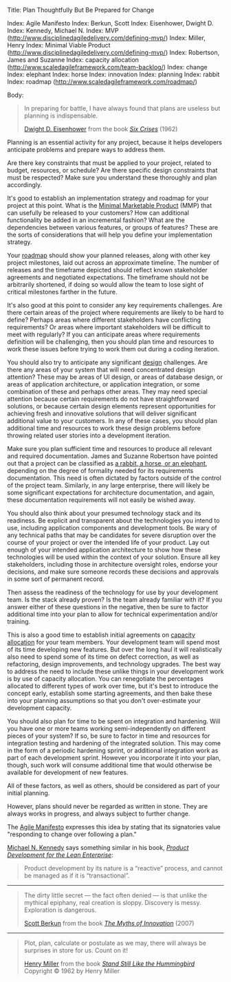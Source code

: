 Title: Plan Thoughtfully But Be Prepared for Change

Index: Agile Manifesto
Index: Berkun, Scott
Index: Eisenhower, Dwight D.
Index: Kennedy, Michael N.
Index: MVP (http://www.disciplinedagiledelivery.com/defining-mvp/)
Index: Miller, Henry
Index: Minimal Viable Product (http://www.disciplinedagiledelivery.com/defining-mvp/)
Index: Robertson, James and Suzanne
Index: capacity allocation (http://www.scaledagileframework.com/team-backlog/)
Index: change
Index: elephant
Index: horse
Index: innovation
Index: planning
Index: rabbit
Index: roadmap (http://www.scaledagileframework.com/roadmap/)

Body:

<blockquote>
<p>
In preparing for battle, I have always found that plans are useless but planning is indispensable.</p>

<footer>
<a href="http://en.wikipedia.org/wiki/Dwight_D._Eisenhower" class="reflink" target="ref">Dwight D. Eisenhower</a> from the book <cite><a href="bibliography.html#nixon-1962">Six Crises</a></cite> (1962)
</footer>
</blockquote>

Planning is an essential activity for any project, because it helps developers anticipate problems and prepare ways to address them.

Are there key constraints that must be applied to your project, related to budget, resources, or schedule? Are there specific design constraints that must be respected? Make sure you understand these thoroughly and plan accordingly.

It's good to establish an implementation strategy and roadmap for your project at this point. What is the <a href="http://www.disciplinedagiledelivery.com/defining-mvp/" class="reflink" target="ref">Minimal Marketable Product</a> (MMP) that can usefully be released to your customers? How can additional functionality be added in an incremental fashion? What are the dependencies between various features, or groups of features? These are the sorts of considerations that will help you define your implementation strategy.

Your <a href="http://www.scaledagileframework.com/roadmap/" class="reflink" target="ref">roadmap</a> should show your planned releases, along with other key project milestones, laid out across an approximate timeline. The number of releases and the timeframe depicted should reflect known stakeholder agreements and negotiated expectations. The timeframe should not be arbitrarily shortened, if doing so would allow the team to lose sight of critical milestones farther in the future.

It's also good at this point to consider any key requirements challenges. Are there certain areas of the project where requirements are likely to be hard to define? Perhaps areas where different stakeholders have conflicting requirements? Or areas where important stakeholders will be difficult to meet with regularly? If you can anticipate areas where requirements definition will be challenging, then you should plan time and resources to work these issues before trying to work them out during a coding iteration.

You should also try to anticipate any significant [design][] challenges. Are there any areas of your system that will need concentrated design attention? These may be areas of UI design, or areas of database design, or areas of application architecture, or application integration, or some combination of these and perhaps other areas. They may need special attention because certain requirements do not have straightforward solutions, or because certain design elements represent opportunities for achieving fresh and innovative solutions that will deliver significant additional value to your customers. In any of these cases, you should plan additional time and resources to work these design problems before throwing related user stories into a development iteration.

Make sure you plan sufficient time and resources to produce all relevant and required documentation. James and Suzanne Robertson have pointed out that a project can be classified as [a rabbit, a horse, or an elephant][robertson-1999], depending on the degree of formality needed for its requirements documentation. This need is often dictated by factors outside of the control of the project team. Similarly, in any large enterprise, there will likely be some significant expectations for architecture documentation, and again, these documentation requirements will not easily be wished away.

You should also think about your presumed technology stack and its readiness. Be explicit and transparent about the technologies you intend to use, including application components and development tools. Be wary of any technical paths that may be candidates for severe disruption over the course of your project or over the intended life of your product. Lay out enough of your intended application architecture to show how these technologies will be used within the context of your solution. Ensure all key stakeholders, including those in architecture oversight roles, endorse your decisions, and make sure someone records these decisions and approvals in some sort of permanent record.

Then assess the readiness of the technology for use by your development team. Is the stack already proven? Is the team already familiar with it? If you answer either of these questions in the negative, then be sure to factor additional time into your plan to allow for technical experimentation and/or training.

This is also a good time to establish initial agreements on <a href="http://www.scaledagileframework.com/team-backlog/" class="reflink" target="ref">capacity allocation</a> for your team members. Your development team will spend most of its time developing new features. But over the long haul it will realistically also need to spend some of its time on defect correction, as well as refactoring, design improvements, and technology upgrades. The best way to address the need to include these unlike things in your development work is by use of capacity allocation. You can renegotiate the percentages allocated to different types of work over time, but it's best to introduce the concept early, establish some starting agreements, and then bake these into your planning assumptions so that you don't over-estimate your development capacity.

You should also plan for time to be spent on integration and hardening. Will you have one or more teams working semi-independently on different pieces of your system? If so, be sure to factor in time and resources for integration testing and hardening of the integrated solution. This may come in the form of a periodic hardening sprint, or additional integration work as part of each development sprint. However you incorporate it into your plan, though, such work will consume additional time that would otherwise be available for development of new features.

All of these factors, as well as others, should be considered as part of your initial planning.

However, plans should never be regarded as written in stone. They are always works in progress, and always subject to further change.

The [Agile Manifesto][beck-et-al-2001] expresses this idea by stating that its signatories value "responding to change over following a plan."

<a href="http://en.wikipedia.org/wiki/Michael_N._Kennedy">Michael N. Kennedy</a> says something similar in his book, <cite><a href="bibliography.html#kennedy-2003">Product Development for the Lean Enterprise</a></cite>:

> Product development by its nature is a &#8220;reactive&#8221; process, and cannot be managed as if it is &#8220;transactional&#8221;.

----

<blockquote>
<p>
The dirty little secret &#8212; the fact often denied &#8212; is that unlike the mythical epiphany, real creation is sloppy. Discovery is messy. Exploration is dangerous.</p>

<footer>
<a href="http://en.wikipedia.org/wiki/Scott_Berkun">Scott Berkun</a> from the book <cite><a href="bibliography.html#berkun-2007">The Myths of Innovation</a></cite> (2007)
</footer>
</blockquote>

----

<blockquote>
<p>
Plot, plan, calculate or postulate as we may, there will always be surprises in store for us. Count on it!</p>

<footer>
<a href="http://en.wikipedia.org/wiki/Henry_Miller">Henry Miller</a> from the book <cite><a href="bibliography.html#miller-1962">Stand Still Like the Hummingbird</a></cite> Copyright &copy; 1962 by Henry Miller
</footer>
</blockquote>



[beck-et-al-2001]: bibliography.html#beck-et-al-2001

[0]: http://en.wikipedia.org/wiki/Dwight_D._Eisenhower
[nixon-1962]: bibliography.html#nixon-1962
[2]: http://en.wikipedia.org/wiki/Henry_Miller
[miller-1962]: bibliography.html#miller-1962
[kennedy-2003]: bibliography.html#kennedy-2003
[mnk]: http://www.targetedconvergence.com/about-tcc/our-people/michael-n-kennedy-founder-.html

[capalloc]: http://www.scaledagileframework.com/team-backlog/
[design]:   design.html

[robertson-1999]: bibliography.html#robertson-1999
